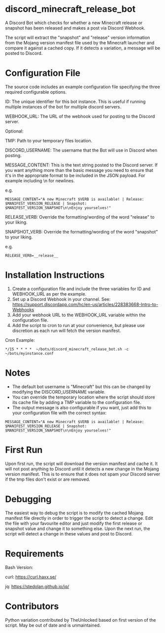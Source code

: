 # discord_minecraft_release_bot
A Discord Bot which checks for whether a new Minecraft release or snapshot has been released and makes a post via Discord Webhook.

The script will extract the "snapshot" and "release" version information from the Mojang version manifest file used by the Minecraft launcher and compare it against a cached copy. If it detects a variation, a message will be posted to Discord.


# Configuration File

The source code includes an example configuration file specifying the three required configurable options.

ID: The unique identifier for this bot instance. This is useful if running multiple instances of the bot for multiple discord servers.

WEBHOOK_URL: The URL of the webhook used for posting to the Discord server.

Optional:

TMP: Path to your temporary files location.

DISCORD_USERNAME: The username that the Bot will use in Discord when posting.

MESSAGE_CONTENT: This is the text string posted to the Discord server. If you want anything more than the basic message you need to ensure that it's in the appropriate format to be included in the JSON payload. For example including \n for newlines.

e.g.

```
MESSAGE_CONTENT="A new Minecraft $VERB is available! | Release: $MANIFEST_VERSION_RELEASE | Snapshot: $MANIFEST_VERSION_SNAPSHOT\n\nEnjoy yourselves!"
```

RELEASE_VERB: Override the formatting/wording of the word "release" to your liking.

SNAPSHOT_VERB: Override the formatting/wording of the word "snapshot" to your liking.

e.g.

```
RELEASE_VERB=__release__
```

# Installation Instructions
1. Create a configuration file and include the three variables for ID and WEBHOOK_URL as per the example.
2. Set up a Discord Webhook in your channel. See: https://support.discordapp.com/hc/en-us/articles/228383668-Intro-to-Webhooks
3. Add your webhook URL to the WEBHOOK_URL variable within the configuration file.
4. Add the script to cron to run at your convenience, but please use discretion as each run will fetch the version manifest.

Cron Example:

```
*/15 * * * *  ~/bots/discord_minecraft_release_bot.sh -c ~/bots/myinstance.conf
```

# Notes
- The default bot username is "Minecraft" but this can be changed by modifying the DISCORD_USERNAME variable.
- You can override the temporary location where the script should store its cache file by adding a TMP variable to the configuration file.
- The output message is also configurable if you want, just add this to your configuration file with the correct syntax:

```
MESSAGE_CONTENT="A new Minecraft $VERB is available! | Release: $MANIFEST_VERSION_RELEASE | Snapshot: $MANIFEST_VERSION_SNAPSHOT\n\nEnjoy yourselves!"
```

# First Run
Upon first run, the script will download the version manifest and cache it. It will not post anything to Discord until it detects a new change in the Mojang version manifest. This is to ensure that it does not spam your Discord server if the tmp files don't exist or are removed.

# Debugging
The easiest way to debug the script is to modify the cached Mojang manifest file directly in order to trigger the script to detect a change. Edit the file with your favourite editor and just modify the first release or snapshot value and change it to something else. Upon the next run, the script will detect a change in these values and post to Discord.

# Requirements
Bash Version:

curl: https://curl.haxx.se/

jq: https://stedolan.github.io/jq/

# Contributors

Python variation contributed by TheUnlocked based on first version of the script. May be out of date and is unmaintained.

